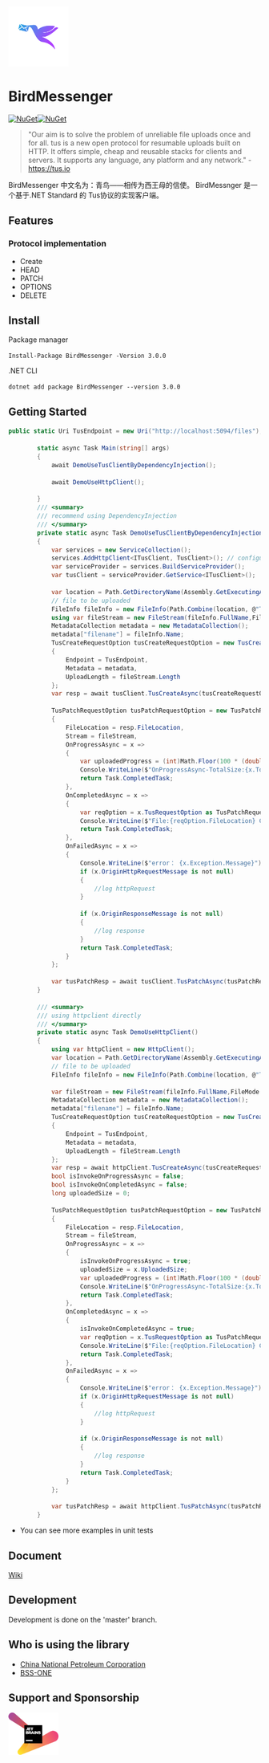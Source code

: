 <div style="text-align: left"><img src="docs/img/logo.png" height="120px">



# BirdMessenger

[![NuGet](https://img.shields.io/nuget/v/BirdMessenger.svg?color=blue&style=popout-square)](https://www.nuget.org/packages/BirdMessenger)[![NuGet](https://img.shields.io/nuget/dt/BirdMessenger.svg)](https://www.nuget.org/packages/BirdMessenger)
>"Our aim is to solve the problem of unreliable file uploads once and for all. tus is a new open protocol for resumable uploads built on HTTP. It offers simple, cheap and reusable stacks for clients and servers. It supports any language, any platform and any network." - https://tus.io


BirdMessenger 中文名为：青鸟——相传为西王母的信使。
BirdMessnger 是一个基于.NET Standard 的 Tus协议的实现客户端。

## Features

### Protocol implementation

* Create
* HEAD
* PATCH
* OPTIONS
* DELETE

## Install

Package manager

``Install-Package BirdMessenger -Version 3.0.0``

.NET CLI

``dotnet add package BirdMessenger --version 3.0.0``

## Getting Started

```C#
public static Uri TusEndpoint = new Uri("http://localhost:5094/files");

        static async Task Main(string[] args)
        {
            await DemoUseTusClientByDependencyInjection();
            
            await DemoUseHttpClient();

        }
        /// <summary>
        /// recommend using DependencyInjection 
        /// </summary>
        private static async Task DemoUseTusClientByDependencyInjection()
        {
            var services = new ServiceCollection();
            services.AddHttpClient<ITusClient, TusClient>(); // configure httpClient ,refer to https://docs.microsoft.com/en-us/dotnet/architecture/microservices/implement-resilient-applications/use-httpclientfactory-to-implement-resilient-http-requests
            var serviceProvider = services.BuildServiceProvider();
            var tusClient = serviceProvider.GetService<ITusClient>();
            
            var location = Path.GetDirectoryName(Assembly.GetExecutingAssembly().Location);
            // file to be uploaded
            FileInfo fileInfo = new FileInfo(Path.Combine(location, @"TestFile/test.txt"));
            using var fileStream = new FileStream(fileInfo.FullName,FileMode.Open,FileAccess.Read);
            MetadataCollection metadata = new MetadataCollection();
            metadata["filename"] = fileInfo.Name;
            TusCreateRequestOption tusCreateRequestOption = new TusCreateRequestOption()
            {
                Endpoint = TusEndpoint,
                Metadata = metadata,
                UploadLength = fileStream.Length
            };
            var resp = await tusClient.TusCreateAsync(tusCreateRequestOption, CancellationToken.None);

            TusPatchRequestOption tusPatchRequestOption = new TusPatchRequestOption
            {
                FileLocation = resp.FileLocation,
                Stream = fileStream,
                OnProgressAsync = x =>
                {
                    var uploadedProgress = (int)Math.Floor(100 * (double)x.UploadedSize / x.TotalSize);
                    Console.WriteLine($"OnProgressAsync-TotalSize:{x.TotalSize}-UploadedSize:{x.UploadedSize}-uploadedProgress:{uploadedProgress}");
                    return Task.CompletedTask;
                },
                OnCompletedAsync = x =>
                {
                    var reqOption = x.TusRequestOption as TusPatchRequestOption;
                    Console.WriteLine($"File:{reqOption.FileLocation} Completed ");
                    return Task.CompletedTask;
                },
                OnFailedAsync = x =>
                {
                    Console.WriteLine($"error： {x.Exception.Message}");
                    if (x.OriginHttpRequestMessage is not null)
                    {
                        //log httpRequest
                    }

                    if (x.OriginResponseMessage is not null)
                    {
                        //log response
                    }
                    return Task.CompletedTask;
                }
            };

            var tusPatchResp = await tusClient.TusPatchAsync(tusPatchRequestOption, CancellationToken.None);
        }

        /// <summary>
        /// using httpclient directly
        /// </summary>
        private static async Task DemoUseHttpClient()
        {
            using var httpClient = new HttpClient();
            var location = Path.GetDirectoryName(Assembly.GetExecutingAssembly().Location);
            // file to be uploaded
            FileInfo fileInfo = new FileInfo(Path.Combine(location, @"TestFile/test.txt"));
            
            var fileStream = new FileStream(fileInfo.FullName,FileMode.Open,FileAccess.Read);
            MetadataCollection metadata = new MetadataCollection();
            metadata["filename"] = fileInfo.Name;
            TusCreateRequestOption tusCreateRequestOption = new TusCreateRequestOption()
            {
                Endpoint = TusEndpoint,
                Metadata = metadata,
                UploadLength = fileStream.Length
            };
            var resp = await httpClient.TusCreateAsync(tusCreateRequestOption, CancellationToken.None);
            bool isInvokeOnProgressAsync = false;
            bool isInvokeOnCompletedAsync = false;
            long uploadedSize = 0;

            TusPatchRequestOption tusPatchRequestOption = new TusPatchRequestOption
            {
                FileLocation = resp.FileLocation,
                Stream = fileStream,
                OnProgressAsync = x =>
                {
                    isInvokeOnProgressAsync = true;
                    uploadedSize = x.UploadedSize;
                    var uploadedProgress = (int)Math.Floor(100 * (double)x.UploadedSize / x.TotalSize);
                    Console.WriteLine($"OnProgressAsync-TotalSize:{x.TotalSize}-UploadedSize:{x.UploadedSize}-uploadedProgress:{uploadedProgress}");
                    return Task.CompletedTask;
                },
                OnCompletedAsync = x =>
                {
                    isInvokeOnCompletedAsync = true;
                    var reqOption = x.TusRequestOption as TusPatchRequestOption;
                    Console.WriteLine($"File:{reqOption.FileLocation} Completed ");
                    return Task.CompletedTask;
                },
                OnFailedAsync = x =>
                {
                    Console.WriteLine($"error： {x.Exception.Message}");
                    if (x.OriginHttpRequestMessage is not null)
                    {
                        //log httpRequest
                    }

                    if (x.OriginResponseMessage is not null)
                    {
                        //log response
                    }
                    return Task.CompletedTask;
                }
            };

            var tusPatchResp = await httpClient.TusPatchAsync(tusPatchRequestOption, CancellationToken.None);
        }
```

* You can see more examples in unit tests

## Document

[Wiki](https://github.com/bluetianx/BirdMessenger/wiki)

## Development

Development is done on the 'master' branch. 

## Who is using the library

* [China National Petroleum Corporation](https://www.cnpc.com.cn/cnpc/index.shtml)
* [BSS-ONE](https://www.bss-one.ro)

## Support and Sponsorship

<a href="https://www.jetbrains.com" target="_blank">
    <img src="./docs/img/jetbrains_logo.png" title="JetBrains" width="100" />
</a>
